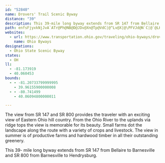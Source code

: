 ```yaml
---
id: "52840"
name: Drovers' Trail Scenic Byway
distance: "39"
description: This 39-mile long byway extends from SR 147 from Bellaire to Barnesville and SR 800 from Barnesville to Hendrysburg.
path: enfsFjyxkNjJvA`ATr@Ph@NB@D@JDv@Xn@Tp@VdC|@^Lv@X|@\PFVJd@N`C|@`@LHD`@JTHJBB@d@Jn@NvATBn@@XSdB?pBDfCEdGMlAy@`Da@nDd@pFbArDtK~U^|ANnA?vAc@rBmA~CcHvM}BxDy@jAkBrBw@j@iB|@}@hAkAfCc@jASfBLjAXl@h@l@h@Xn@Jn@?|Bm@x@E~BTl@ApBm@nFsBz@Wh@At@LpB`AlCl@hEnB^^xC`FVr@NlA?j@YrGPhAl@|@hBr@TRNXVfANvBs@tID~Dh@fDRzBn@hBp@z@rB~A`@r@P`Ad@hAh@Z`AJrBKnBj@Z?fBm@n@?hBx@rDRh@XT^Rj@bAnEt@jBhC~ERh@TjB?fCe@pBOnABbEc@fBOfAHxCGlBRdEInFLdAt@zCJ|BlAzGRlDxArCd@~At@`DFlCJf@dAvBLd@Bz@}ArHMxABPJXPF^AnBkClBgBd@F~A~@l@|@^|@b@vANv@NhEIdEDr@Jf@x@dArBdAR^?`@KVwFnGY|@e@zEg@l@_@L}DByDXoAP{Bl@eCnAaIdHiAjByC`LaBfAq@r@aCfGB^Xl@hA~@^l@Bj@SlF@r@LlBXpA~EvNzEfLtBlD|EnGfBlEt@vAfAz@rBv@`Aj@rArB\~ADzFx@lE?d@sA|FUrEOjAi@dCyArEIr@fDtK`AlCl@dAh@x@bA`AtC~Ar@r@^p@bAxEh@rAxDzD\p@?x@Md@}C`HyDlEgHbKe@lAMp@BdAHr@dAlDR~AInJDlA^hAbCpDlAtAhBx@Zf@`I~Ul@jAxCrEBPnBlERrADfBOrAo@`CCbAHr@^~@^d@dHnF^x@Jx@EtDRx@^VZF~Kp@bBVv@T`CpAbIrDv@DnAIdBVrAp@b@`@bBjDR`ADzAEz@cAtFM~ABt@Jv@hAdBv@|Bd@pC?dBU`By@rBg@v@iCrA_@^Ud@OtAdBrKf@r@rA^n@l@h@jCt@`C?rAy@tEEjANv@~AtC^pBEfBcAfFIz@FpAx@rEFpBYnBkAxEo@nL?`Bd@pJbAnIr@tBJt@K`BsAfF?zBNdBn@lBlDxF`G~GdAx@x@^fFx@xBxAr@fA~AzDdAjBh@d@fClA|AjAxCtDbCxDXp@Ft@?b@u@|DEdA@zB\~B^hAh@bApH|In@rATbADbBk@bGBvC^nAxFfN^pBBtAe@rEC~B~@bL\jFGxA[fDs@`GUp@}@l@mDDkA^{JlGcBtAi@l@iGfKsBpCkExDeBfAsE~Bs@j@_@l@}CtIyD`IiAlCQ~ABjA^rC^rAVf@dBjBhBlCd@lAHrBa@vRc@jDo@nCc@tAi@r@}Bz@a@\Y`@Uv@IbDOhAOf@c@x@yA`B_@RiCjEq@nBW~C]tIb@jJHrDIvP{DAoAd@uAfAqBlCuAjAea@rSkJpDoDlCm@r@_@pAi@~CgCfVW|Ay@`C{FhNSlAFxBVjD|@xGt@|DB~@KvAeEhTq@fAo@d@sBv@cAt@s@~Ak@xBm@lA}@x@iAj@sCr@sLrB{D~@o@l@eBrCiA`CaBpEkBdAo\tJ_Ar@U`@sCpIcA`B_Ap@gGnCmAd@}Bf@YV[r@_BrEWlBGpEI`@i@dB_BzDYrA?`Ah@dGTxHgAvUHjA^`Ap@l@lE|CnAnAn@bAd@fAzEjOZ|AHtA?|@u@zJGhFq@fM?dFx@tHGp@[r@o@l@i@XoBf@sCHwFK}B@mFj@w@d@U`@s@hC[`@UJaKtAwXvFaFfDoAj@gDt@k@`Ay@pFg@nAcB~C_Al@yCn@_@t@s@lB[\q@VuDLeMrCsOxCfB|SPt@dFP?lEJxDf@nFT~ETpCXhArF`Lb@pBb@nMNnJd@xEXxa@EfBJdDR~Aj@tCfGvVhA`Id@pAtHfNNl@^?KlHHlGIlGJrAAlDJrE^xBb@xAvGtNhCtDlCdCzOtHxCvBlAtArBlDnRv_@bB~C|BfD|CnDpNnMlEdFrTd^hB~DnAfEn@`Dl@rGNfIO~DMzAuAlH}F|Tm@jC[~BUfDgB|zBBjCXfE~@hFhArDnAdCdA~A`DzCnC~ApCx@hU`C|Dp@bB~@tBlBbAdB~@dCf@fCTfBnBdZXdCb@lCh@dBhA~BhHzI`AtAt@pBXfBJlEKzP@rAn@dEvApNnDzPlAbIiFp]yJsCsAGsIPqE?aAO}AmAyBgAo@k@eJiM}AgBoBgA_AWy@EmAFkA^aAp@q@~@_@p@m@fBmCfKu@zBoAdCyA`BmC|AiCf@aDCoBa@yBkAmBmBeAaBqEeJu@oAcBkBiCaBcPeH}DuB}DeDiEoFqA_CuA}C_AmCu@sCi@oCkDuT_CiL_@sA_AcCiBcCgCiBsBo@eAKaXe@mW{BsBDoC`@gSrH}FjA}CTa_@`B}FGqFm@aHyAeUiHkEi@}BAeBFcUjDcD`@mEV}GKkU_BkA~Ci@lC_B|\C|Er@zSJ`IEjIe@bMQzDe@zKGfBM`DEvBItFCvA?hC?zE@bC@vABhBFvDBl@LtFd@tT@x@PjHZ|HXjGFrCBhA?|@?rAEhCC|@WtGEdACl@?Z?b@Bp@Dv@Hn@Jp@Jn@d@vBNr@Jp@Hl@Fr@Df@Dz@@lAFzI?n@EtAEh@Kr@Ml@GXKXQZOTMPON[VKF
websites:
  - url: https://www.transportation.ohio.gov/traveling/ohio-byways/drovers-trail
    name: Ohio Byways
designations:
  - Ohio State Scenic Byway
states:
  - OH
ll:
  - -81.173919
  - 40.060453
bounds:
  - - -81.20733799999995
    - 39.96155900000008
  - - -80.741499
    - 40.06094800000011

---
```


The view from SR 147 and SR 800 provides the traveler with an exciting view of Eastern Ohio hill country.  From the Ohio River to the uplands via ridge tops the view is memorable for its beauty.  Small farms dot the landscape along the route with a variety of crops and livestock.  The view in summer is of productive farms and hardwood timber in all their outstanding greenery.

This 39- mile long byway extends from SR 147 from Bellaire to Barnesville and SR 800 from Barnesville to Hendrysburg.
